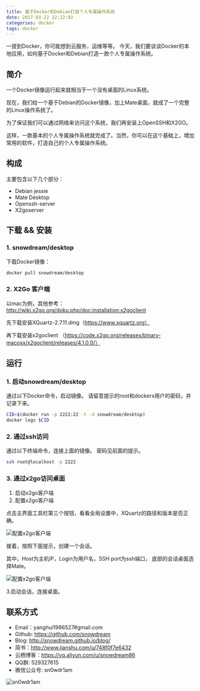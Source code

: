 ```yaml
---
title: 基于Docker和Debian打造个人专属操作系统
date: 2017-03-22 22:22:03
categories: docker
tags: docker
---
```

一提到Docker，你可能想到云服务，运维等等。
今天，我们要谈谈Docker的本地应用，如何基于Docker和Debian打造一款个人专属操作系统。

## 简介
一个Docker镜像运行起来就相当于一个没有桌面的Linux系统。

现在，我们给一个基于Debian的Docker镜像，加上Mate桌面，就成了一个完整的Linux操作系统了。

为了保证我们可以通过网络来访问这个系统，我们再安装上OpenSSH和X2GO。

这样，一款基本的个人专属操作系统就完成了。当然，你可以在这个基础上，增加常用的软件，打造自己的个人专属操作系统。

## 构成
主要包含以下几个部分：
* Debian jessie
* Mate Desktop
* Openssh-server
* X2goserver

## 下载 && 安装
### 1. snowdream/desktop
下载Docker镜像：
```bash
docker pull snowdream/desktop
```

### 2. X2Go 客户端
以mac为例，其他参考： http://wiki.x2go.org/doku.php/doc:installation:x2goclient

先下载安装XQuartz-2.7.11.dmg（https://www.xquartz.org）

再下载安装x2goclient （https://code.x2go.org/releases/binary-macosx/x2goclient/releases/4.1.0.0/）

## 运行
### 1. 启动snowdream/desktop
通过以下Docker命令，启动镜像。
请留意提示的root和dockerx用户的密码，并记录下来。
```bash
CID=$(docker run -p 2222:22 -t -d snowdream/desktop)
docker logs $CID
```

### 2. 通过ssh访问
通过以下终端命令，连接上面的镜像。
密码见前面的提示。
```bash
ssh root@localhost -p 2222
```

### 3. 通过x2go访问桌面
1. 启动x2go客户端
2. 配置x2go客户端

点击主界面工具栏第三个按钮，看看全局设置中，XQuartz的路径和版本是否正确。

![配置x2go客户端](https://static.dingtalk.com/media/lALOtOPUL80CS80CZw_615_587.png)

接着，按照下面提示，创建一个会话。

其中，Host为主机IP，Login为用户名，SSH port为ssh端口，
底部的会话桌面选择Mate。

![配置x2go客户端](https://static.dingtalk.com/media/lALOtOL6_s0Ctc0DIg_802_693.png)

3.启动会话，连接桌面。

## 联系方式
* Email：yanghui1986527#gmail.com
* Github: https://github.com/snowdream
* Blog: http://snowdream.github.io/blog/
* 简书：http://www.jianshu.com/u/748f0f7e6432
* 云栖博客：https://yq.aliyun.com/u/snowdream86 
* QQ群: 529327615     
* 微信公众号:  sn0wdr1am    

![sn0wdr1am](https://static.dingtalk.com/media/lADOmAwFCs0BAs0BAg_258_258.jpg)
